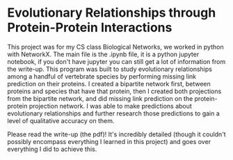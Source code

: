 # Evolutionary Relationships through Protein-Protein Interactions


This project was for my CS class Biological Networks, we worked in python with NetworkX.
The main file is the .ipynb file, it is a python jupyter notebook, if you don't have jupyter you can still get a lot of information from the write-up.
This program was built to study evolutionary relationships among a handful of vertebrate species by performing missing link prediction on their proteins. 
I created a bipartite network first, between proteins and species that have that protein, then I created both projections from the bipartite network, and did missing link prediction on the protein-protein projection network. 
I was able to make predictions about evolutionary relationships and further research those predictions to gain a level of qualitative accuracy on them. 

Please read the write-up (the pdf)! It's incredibly detailed (though it couldn't possibly encompass everything I learned in this project) and goes over everything I did to achieve this. 
